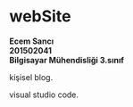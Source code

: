 # webSite

**Ecem Sancı <br/>
201502041 <br/>
Bilgisayar Mühendisliği 3.sınıf**


kişisel blog.

visual studio code.

